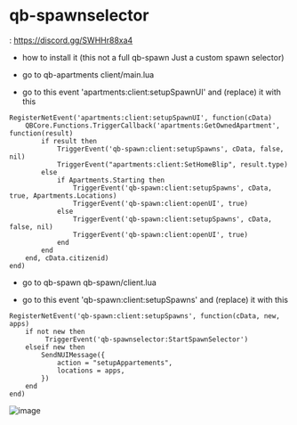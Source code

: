 # qb-spawnselector

: https://discord.gg/SWHHr88xa4

- how to install it (this not a full qb-spawn Just a custom spawn selector)

- go to qb-apartments client/main.lua

* go to this event 'apartments:client:setupSpawnUI' and (replace) it with this

```
RegisterNetEvent('apartments:client:setupSpawnUI', function(cData)
    QBCore.Functions.TriggerCallback('apartments:GetOwnedApartment', function(result)
        if result then
            TriggerEvent('qb-spawn:client:setupSpawns', cData, false, nil)
            TriggerEvent("apartments:client:SetHomeBlip", result.type)
        else
            if Apartments.Starting then
                TriggerEvent('qb-spawn:client:setupSpawns', cData, true, Apartments.Locations)
                TriggerEvent('qb-spawn:client:openUI', true)
            else
                TriggerEvent('qb-spawn:client:setupSpawns', cData, false, nil)
                TriggerEvent('qb-spawn:client:openUI', true)
            end
        end
    end, cData.citizenid)
end)
```

- go to qb-spawn qb-spawn/client.lua

* go to this event 'qb-spawn:client:setupSpawns' and (replace) it with this
```
RegisterNetEvent('qb-spawn:client:setupSpawns', function(cData, new, apps)
    if not new then
         TriggerEvent('qb-spawnselector:StartSpawnSelector')
    elseif new then
        SendNUIMessage({
            action = "setupAppartements",
            locations = apps,
        })
    end
end)

```
![image](https://github.com/krrm1/qb-spawnselector/assets/89742984/cd673113-3856-4f36-8fd2-23c2a5af3d15)
